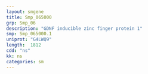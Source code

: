 ```yaml
---
layout: smgene
title: Smp_065000
grp: Smp_06
description: "GDNF inducible zinc finger protein 1"
smp: Smp_065000.1
uniprot: "G4LWQ9"
length:  1812
cdd: "ns"
kk: ns
categories: sm
---
```

